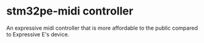 # stm32pe-midi controller

An expressive midi controller that is more affordable to the public compared to Expressive E's device.
